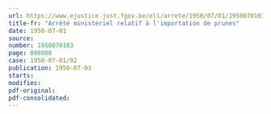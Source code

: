 ```yaml
---
url: https://www.ejustice.just.fgov.be/eli/arrete/1950/07/01/1950070103/justel
title-fr: "Arrêté ministériel relatif à l'importation de prunes"
date: 1950-07-01
source:
number: 1950070103
page: 888888
case: 1950-07-01/02
publication: 1950-07-03
starts:
modifies:
pdf-original:
pdf-consolidated:
---
```


